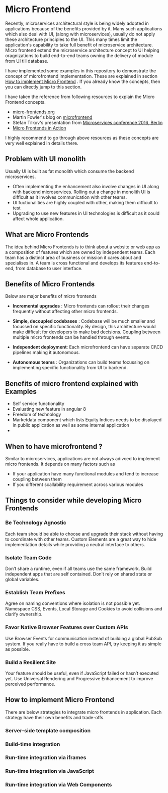 # Micro Frontend
Recently, microservices architectural style is being widely adopted in applications because of the benefits provided by it. Many such applications which also deal with UI, (along with microservices), usually do not apply these architecture principles to the UI. This many times limit the application's capability to take full benefit of microservice architecture. Micro frontend extend the microservice architecture concept to UI helping oragnizations to build end-to-end teams owning the delivery of module from UI till database. 

I have implemented some examples in this repository to demonstrate the concept of microfrontend implementation. These are explained in section [How to implement Micro Frontend](#How-to-implement-Micro-Frontend) . If you already know the concepts, then you can directly jump to this section. 

I have taken the reference from following resources to explain the Micro Frontend concepts. 

* [micro-frontends.org](https://micro-frontends.org/)
* Martin Fowler's blog on [microfrontend](https://martinfowler.com/articles/micro-frontends.html)
* Stefan Tilkov's presentation from [Microservices conference 2016, Berlin](https://www.youtube.com/watch?v=pU1gXA0rfwc)
* [Micro Frontends in Action](https://www.manning.com/books/micro-frontends-in-action)

I highly recommend to go through above resources as these concepts are very well explained in details there.

## Problem with UI monolith
Usually UI is built as fat monolith which consume the backend microservices. 
* Often implementing the enhancement also involve changes in UI along with backend microservices. Rolling out a change in monolith UI is difficult as it involves communication with other teams. 
* UI fuctionalities are highly coupled with other, making them difficult to test
* Upgrading to use new features in UI technologies is difficult as it could affect whole application.


## What are Micro Frontends
The idea behind Micro Frontends is to think about a website or web app as a composition of features which are owned by independent teams. Each team has a distinct area of business or mission it cares about and specialises in. A team is cross functional and develops its features end-to-end, from database to user interface.

## Benefits of Micro Frontends
Below are major benefits of micro frontends

* **Incremental upgrades** : Micro frontends can rollout their changes frequently without affecting other micro frontends.

* **Simple, decoupled codebases** : Codebase will be much smaller and focussed on specific functionality. By design, this architecture would make difficult for developers to make bad decisions. Coupling between multiple micro frontends can be handled through events.

* **Independent deployment**: Each microfrontend can have separate CI\CD pipelines making it autonomous.

* **Autonomous teams** : Organizations can build teams focussing on implementing specific functionality from UI to backend.


## Benefits of micro frontend explained with Examples

* Self service functionality
* Evaluating new feature in angular 8
* Freedom of technology
* Marketdata component which lists Equity Indices needs to be displayed in public application as well as some internal application
* 

## When to have microfrontend ?
Similar to microservices, applications are not always adivced to implement micro frontends. It depends on many factors such as 
* If your application have many functional modules and tend to increase coupling between them
* If you different scallability requirement across various modules
  
## Things to consider while developing Micro Frontends

### Be Technology Agnostic
Each team should be able to choose and upgrade their stack without having to coordinate with other teams. Custom Elements are a great way to hide implementation details while providing a neutral interface to others.

### Isolate Team Code
Don’t share a runtime, even if all teams use the same framework. Build independent apps that are self contained. Don’t rely on shared state or global variables.

### Establish Team Prefixes
Agree on naming conventions where isolation is not possible yet. Namespace CSS, Events, Local Storage and Cookies to avoid collisions and clarify ownership. 

### Favor Native Browser Features over Custom APIs
Use Browser Events for communication instead of building a global PubSub system. If you really have to build a cross team API, try keeping it as simple as possible.

### Build a Resilient Site
Your feature should be useful, even if JavaScript failed or hasn’t executed yet. Use Universal Rendering and Progressive Enhancement to improve perceived performance.

## How to implement Micro Frontend

There are below strategies to integrate micro frontends in application. Each strategy have their own benefits and trade-offs.

### Server-side template composition

### Build-time integration

### Run-time integration via iframes

### Run-time integration via JavaScript

### Run-time integration via Web Components



